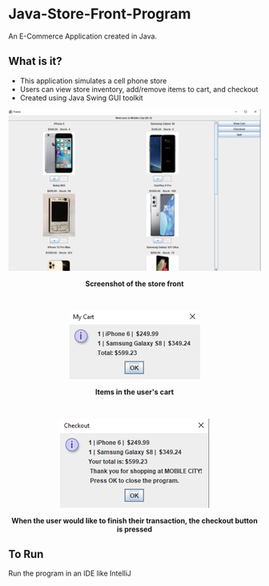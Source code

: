 # Java-Store-Front-Program
An E-Commerce Application created in Java.

## What is it?
- This application simulates a cell phone store
- Users can view store inventory, add/remove items to cart, and checkout
- Created using Java Swing GUI toolkit

<p align = "center">
<img src ="images\storefront.png">
</p>
<p align = "center">
<b>Screenshot of the store front</b>
</p>
<br/>

<p align = "center">
<img src ="images\myCart.png">
</p>
<p align = "center">
<b>Items in the user's cart</b>
</p>
<br/>

<p align = "center">
<img src ="images\checkout.png">
</p>
<p align = "center">
<b>When the user would like to finish their transaction, the checkout button is pressed</b>
</p>

## To Run
Run the program in an IDE like IntelliJ
